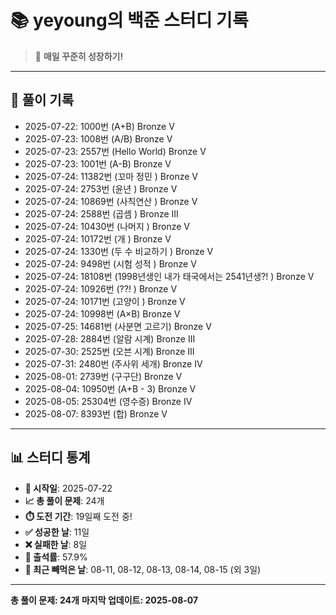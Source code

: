 # 📚 yeyoung의 백준 스터디 기록

> 🎯 **매일 꾸준히 성장하기!**

---

## 📅 풀이 기록

- 2025-07-22: 1000번 (A+B) Bronze V
- 2025-07-23: 1008번 (A/B) Bronze V
- 2025-07-23: 2557번 (Hello World) Bronze V
- 2025-07-23: 1001번 (A-B) Bronze V
- 2025-07-24: 11382번 (꼬마 정민 ) Bronze V
- 2025-07-24: 2753번 (윤년 ) Bronze V
- 2025-07-24: 10869번 (사칙연산 ) Bronze V
- 2025-07-24: 2588번 (곱셈 ) Bronze III
- 2025-07-24: 10430번 (나머지 ) Bronze V
- 2025-07-24: 10172번 (개 ) Bronze V
- 2025-07-24: 1330번 (두 수 비교하기 ) Bronze V
- 2025-07-24: 9498번 (시험 성적 ) Bronze V
- 2025-07-24: 18108번 (1998년생인 내가 태국에서는 2541년생?! ) Bronze V
- 2025-07-24: 10926번 (??! ) Bronze V
- 2025-07-24: 10171번 (고양이 ) Bronze V
- 2025-07-24: 10998번 (A×B) Bronze V
- 2025-07-25: 14681번 (사분면 고르기) Bronze V
- 2025-07-28: 2884번 (알람 시계) Bronze III
- 2025-07-30: 2525번 (오븐 시계) Bronze III
- 2025-07-31: 2480번 (주사위 세개) Bronze IV
- 2025-08-01: 2739번 (구구단) Bronze V
- 2025-08-04: 10950번 (A+B - 3) Bronze V
- 2025-08-05: 25304번 (영수증) Bronze IV
- 2025-08-07: 8393번 (합) Bronze V

---

## 📊 스터디 통계

- **📅 시작일**: 2025-07-22
- **📈 총 풀이 문제**: 24개
- **⏱️ 도전 기간**: 19일째 도전 중!
- **✅ 성공한 날**: 11일
- **❌ 실패한 날**: 8일
- **🎯 출석률**: 57.9%
- **📝 최근 빼먹은 날**: 08-11, 08-12, 08-13, 08-14, 08-15 (외 3일)

---

**총 풀이 문제: 24개**
**마지막 업데이트: 2025-08-07**

